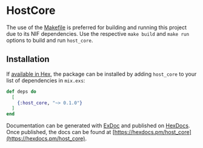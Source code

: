 # HostCore

The use of the [Makefile](./Makefile) is preferred for building and running this project due to its NIF dependencies. Use the respective `make build` and `make run` options to build and run `host_core`.

## Installation

If [available in Hex](https://hex.pm/docs/publish), the package can be installed
by adding `host_core` to your list of dependencies in `mix.exs`:

```elixir
def deps do
  [
    {:host_core, "~> 0.1.0"}
  ]
end
```

Documentation can be generated with [ExDoc](https://github.com/elixir-lang/ex_doc)
and published on [HexDocs](https://hexdocs.pm). Once published, the docs can
be found at [https://hexdocs.pm/host_core](https://hexdocs.pm/host_core).
